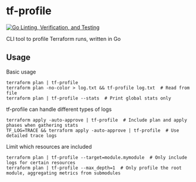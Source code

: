 # tf-profile

[![Go Linting, Verification, and Testing](https://github.com/QuintenBruynseraede/tf-profile/actions/workflows/go-fmt-vet-tests.yml/badge.svg?branch=main)](https://github.com/QuintenBruynseraede/tf-profile/actions/workflows/go-fmt-vet-tests.yml)

CLI tool to profile Terraform runs, written in Go


## Usage

Basic usage

```
terraform plan | tf-profile 
terraform plan -no-color > log.txt && tf-profile log.txt  # Read from file 
terraform plan | tf-profile --stats  # Print global stats only
```

tf-profile can handle different types of logs 

```
terraform apply -auto-approve | tf-profile  # Include plan and apply phases when gathering stats
TF_LOG=TRACE && terraform apply -auto-approve | tf-profile  # Use detailed trace logs
```

Limit which resources are included

```
terraform plan | tf-profile --target=module.mymodule  # Only include logs for certain resources
terraform plan | tf-profile --max_depth=1  # Only profile the root module, aggregating metrics from submodules
```


